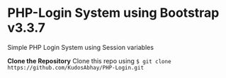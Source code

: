 # PHP-Login System using Bootstrap v3.3.7
Simple PHP Login System using Session variables

**Clone the Repository**
Clone this repo using ```$ git clone https://github.com/KudosAbhay/PHP-Login.git```
<br />

